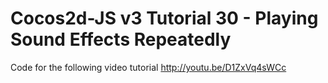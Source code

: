 Cocos2d-JS v3 Tutorial 30 - Playing Sound Effects Repeatedly
============================================================

Code for the following video tutorial http://youtu.be/D1ZxVq4sWCc
